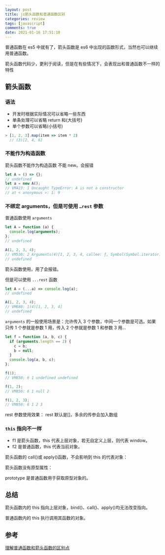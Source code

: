```yaml
---
layout: post
title: js箭头函数和普通函数区别
categories: review
tags: [javascript]
comments: true
date: 2021-01-16 17:51:10
---
```


普通函数在 es5 中就有了，箭头函数是 es6 中出现的函数形式，当然也可以继续用普通函数。

箭头函数代码少，更利于阅读，但是在有些情况下，会表现出和普通函数不一样的特性

<!-- more -->

## 箭头函数

### 语法

- 开发时根据实际情况可以省略一些东西
- 单条处理可以省略 return 和{大括号}
- 单个参数可以省略(小括号)

```js
> [1, 2, 3].map(item => item * 2)
  // (3)[2, 4, 6]
```

### 不能作为构造函数

箭头函数不能作为构造函数 不能 new。会报错

```js
let A = () => {};
// undefined
let a = new A();
// VM423: 1 Uncaught TypeError: A is not a constructor
// at < anonymous >: 1: 9
```

### 不绑定 arguments，但是可使用 `…rest` 参数

普通函数使用 `arguments`

```js
let A = function (a) {
  console.log(arguments);
};
// undefined

A(1, 2, 3, 4);
// VM530: 2 Arguments(4)[1, 2, 3, 4, callee: ƒ, Symbol(Symbol.iterator): ƒ]
// undefined
```

箭头函数使用，用了会报错。

但是可以使用 `...rest` 函数

```js
let A = (...a) => console.log(a);
// undefined

A(1, 2, 3, 4);
// VM680: 1(4)[1, 2, 3, 4]
// undefined
```

`arguments` 的一般使用场景是：允许传入 3 个参数，中间一个参数是可选。如果只传 1 个参就是参数 1 用，传入 2 个参就是参数 1 和参数 3 用…

```js
let f = function (a, b, c) {
  if (arguments.length == 2) {
    c = b;
    b = null;
  }
  console.log(a, b, c);
};

f(1);
// VM850: 6 1 undefined undefined

f(1, 2);
// VM850: 6 1 null 2

f(1, 2, 3);
// VM850: 6 1 2 3
```

rest 参数使用效果：
rest 默认是[]，多余的传参会加入数组

### `this` 指向不一样

- f1 是箭头函数，this 代表上层对象，若无自定义上层，则代表 window。
- f2 是普通函数，this 代表当前对象。

箭头函数的 call()或 apply()函数，不会影响到 this 的代表对象：

箭头函数没有原型属性：

prototype 是普通函数用于获取原型对象的。

## 总结

箭头函数内的 this 指向上层对象，bind()、call()、apply()均无法改变指向。

普通函数内的 this 执行调用其函数的对象。

## 参考

[理解普通函数和箭头函数的区别点](https://blog.csdn.net/qq_25753979/article/details/90237123)
